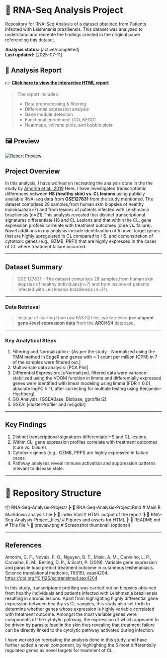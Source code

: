 # 🧬 RNA-Seq Analysis Project
Repository for RNA-Seq Analysis of a dataset obtained from Patients infected with Leishmania braziliensis. This dataset was analyzed to understand and recreate the findings created in the original paper referencing this dataset. 

**Analysis status:** [active/completed]  
**Last updated:** [2025-07-11]

## 📑 Analysis Report

👉 **[Click here to view the interactive HTML report](https://shrujanakandadai.github.io/RNA-Seq-Analysis-Project/index.html)**

> The report includes:
> - Data preprocessing & filtering
> - Differential expression analysis
> - Gene module detection
> - Functional enrichment (GO, KEGG)
> - Heatmaps, volcano plots, and bubble plots

## 🖼️ Preview

[![Report Preview](preview.png)](https://shrujanakandadai.github.io/RNA-Seq-Analysis-Project/index.html)

## Project Overview

In this analysis, I have worked on recreating the analysis done in the the study by [Amorim et al., 2019](https://doi.org/10.1126/scitranslmed.aax4204) Here, I have investigated transcriptomic differences between **HS (healthy skin) vs. CL lesions** using publicly available RNA-seq data from **GSE127831** from the study mentioned. The dataset comprises 28 samples,from human skin biopsies of healthy individuals(n=7) and from lesions of patients infected with Leishmania braziliensis (n=21).This analysis revealed that distinct transcriptional signatures differentiate HS and CL Lesions and that within the CL, gene expression profiles correlate with treatment outcomes (cure vs. failure). Novel additions in my analysis include identification of 5 novel target genes that are highly upregulated in CL compared to HS, and demonstration of cytotoxic genes (e.g., GZMB, PRF1) that are highly expressed in the cases of CL where treatment failure occurred.

---

## Dataset Summary
>GSE 127831 - The dataset comprises 28 samples,from human skin biopsies of healthy individuals(n=7) and from lesions of       patients infected with Leishmania braziliensis (n=21).
---
### Data Retrieval
>Instead of starting from raw FASTQ files, we retrieved **pre-aligned gene-level expression data** from the **ARCHS4** database.
---
### Key Analytical Steps
1. Filtering and Normalization : [As per the study - Normalized using the TMM method in EdgeR and genes with < 1 count per million (CPM) in 7 of the samples were filtered out.] 
2. Multivariate data analysis: [PCA Plot]
3. Differential Expression: [uNormalized, filtered data were variance-stabilized using the VOOM function in limma and differentially expressed genes were identified with linear modeling using limma (FDR ≤ 0.01; absolute logFC ≥ 1), after correcting for multiple testing using Benjamini-Hochberg]. 
4. GO Analysis: [GSEABase, Biobase, gprofiler2]
5. GSEA: [clusterProfiler and msigdbr]
---
## Key Findings
1. Distinct transcriptional signatures differentiate HS and CL lesions.
2. Within CL, gene expression profiles correlate with treatment outcomes (cure vs. failure).
3. Cytotoxic genes (e.g., GZMB, PRF1) are highly expressed in failure cases.
4. Pathway analyses reveal immune activation and suppression patterns relevant to disease state. 
---

# 📁 Repository Structure

📦 RNA-Seq-Analysis-Project/
┣ 📄 RNA-Seq-Analysis-Project.Rmd # Main R Markdown analysis file
┣ 📄 index.html # HTML output of the report
┣ 📁 RNA-Seq-Analysis-Project_files/ # Figures and assets for HTML
┣ 📄 README.md # This file
┗ 📄 preview.png # Screenshot thumbnail (optional)

---

## References
Amorim, C. F., Novais, F. O., Nguyen, B. T., Misic, A. M., Carvalho, L. P., Carvalho, E. M., Beiting, D. P., & Scott, P. (2019). Variable gene expression and parasite load predict treatment outcome in cutaneous leishmaniasis. Science translational medicine, 11(519), eaax4204. https://doi.org/10.1126/scitranslmed.aax4204

In this study, transcriptome profiling was carried out on biopsies obtained from healthy individuals and patients infected with Leishmania braziliensis resulting in chronic lesions. Apart from highlighting highly differential gene expression between healthy vs CL samples, this study also set forth to determine whether genes whose expression is highly variable correlated with treatment outcome. Amongst the most variable genes were components of the cytolytic pathway, the expression of which appeared to be driven by parasite load in the skin thus revealing that treatment failure can be directly linked to the cytolytic pathway activated during infection.

I have worked on recreating the analysis done in this study, and have further added a novel component, by highlighting the 5 most differentially regulated genes as novel targets for treatment of CL. 


